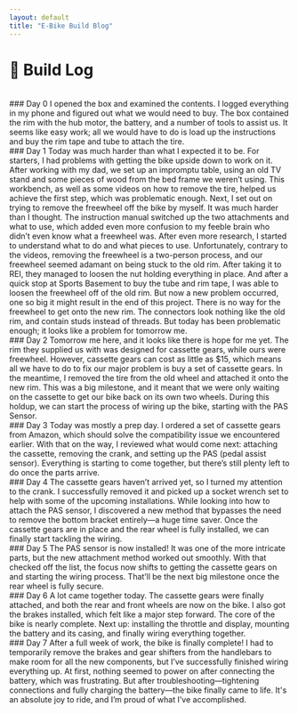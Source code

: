 ```yaml
---
layout: default
title: "E-Bike Build Blog"
---
```


# 📝 Build Log

<div class="blog-container">
<div class="gallery">
  <img src="/assets/images/day0.jpg" alt="">
  <img src="/assets/images/day1.jpg" alt="">
  <img src="/assets/images/day3.jpg" alt="">
  <img src="/assets/images/day7.jpg" alt="">
</div>
<div class="entries">
<div class="day">
### Day 0
I opened the box and examined the contents. I logged everything in my phone and figured out what we would need to buy. The box contained the rim with the hub motor, the battery, and a number of tools to assist us. It seems like easy work; all we would have to do is load up the instructions and buy the rim tape and tube to attach the tire.
</div>
<div class="day">
### Day 1
Today was much harder than what I expected it to be. For starters, I had problems with getting the bike upside down to work on it. After working with my dad, we set up an impromptu table, using an old TV stand and some pieces of wood from the bed frame we weren’t using. This workbench, as well as some videos on how to remove the tire, helped us achieve the first step, which was problematic enough.  
Next, I set out on trying to remove the freewheel off the bike by myself. It was much harder than I thought. The instruction manual switched up the two attachments and what to use, which added even more confusion to my feeble brain who didn’t even know what a freewheel was. After even more research, I started to understand what to do and what pieces to use. Unfortunately, contrary to the videos, removing the freewheel is a two-person process, and our freewheel seemed adamant on being stuck to the old rim.
After taking it to REI, they managed to loosen the nut holding everything in place. And after a quick stop at Sports Basement to buy the tube and rim tape, I was able to loosen the freewheel off of the old rim. But now a new problem occurred, one so big it might result in the end of this project. There is no way for the freewheel to get onto the new rim. The connectors look nothing like the old rim, and contain studs instead of threads. But today has been problematic enough; it looks like a problem for tomorrow me.
</div>
<div class="day">
### Day 2
Tomorrow me here, and it looks like there is hope for me yet. The rim they supplied us with was designed for cassette gears, while ours were freewheel. However, cassette gears can cost as little as $15, which means all we have to do to fix our major problem is buy a set of cassette gears. In the meantime, I removed the tire from the old wheel and attached it onto the new rim. This was a big milestone, and it meant that we were only waiting on the cassette to get our bike back on its own two wheels. During this holdup, we can start the process of wiring up the bike, starting with the PAS Sensor.
</div>
<div class="day">
### Day 3
Today was mostly a prep day. I ordered a set of cassette gears from Amazon, which should solve the compatibility issue we encountered earlier. With that on the way, I reviewed what would come next: attaching the cassette, removing the crank, and setting up the PAS (pedal assist sensor). Everything is starting to come together, but there’s still plenty left to do once the parts arrive.
</div>
<div class="day">
### Day 4
The cassette gears haven’t arrived yet, so I turned my attention to the crank. I successfully removed it and picked up a socket wrench set to help with some of the upcoming installations. While looking into how to attach the PAS sensor, I discovered a new method that bypasses the need to remove the bottom bracket entirely—a huge time saver. Once the cassette gears are in place and the rear wheel is fully installed, we can finally start tackling the wiring.
</div>
<div class="day">
### Day 5
The PAS sensor is now installed! It was one of the more intricate parts, but the new attachment method worked out smoothly. With that checked off the list, the focus now shifts to getting the cassette gears on and starting the wiring process. That’ll be the next big milestone once the rear wheel is fully secure.
</div>
<div class="day">
### Day 6
A lot came together today. The cassette gears were finally attached, and both the rear and front wheels are now on the bike. I also got the brakes installed, which felt like a major step forward. The core of the bike is nearly complete. Next up: installing the throttle and display, mounting the battery and its casing, and finally wiring everything together.
</div>
<div class="day">
### Day 7
After a full week of work, the bike is finally complete! I had to temporarily remove the brakes and gear shifters from the handlebars to make room for all the new components, but I’ve successfully finished wiring everything up. At first, nothing seemed to power on after connecting the battery, which was frustrating. But after troubleshooting—tightening connections and fully charging the battery—the bike finally came to life. It's an absolute joy to ride, and I’m proud of what I’ve accomplished.
</div>
</div>
</div>